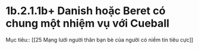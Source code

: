 # 1b.2.1.1b+ Danish hoặc Beret có chung một nhiệm vụ với Cueball
Mục tiêu:: [[25 Mạng lưới người thân bạn bè của người có niềm tin tiêu cực]]
